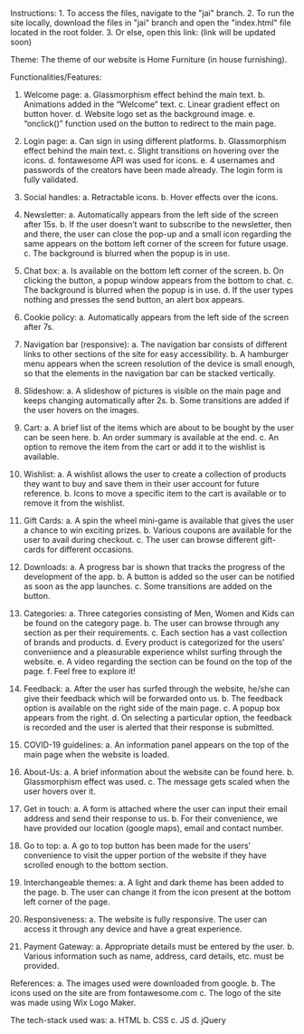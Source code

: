Instructions:
     1. To access the files, navigate to the "jai" branch.
     2. To run the site locally, download the files in "jai" branch and open the "index.html" file located in the root folder.
     3. Or else, open this link: (link will be updated soon)


Theme:
     The theme of our website is Home Furniture (in house furnishing).


Functionalities/Features:
1. Welcome page:
     a.	Glassmorphism effect behind the main text.
     b.	Animations added in the “Welcome” text.
     c.	Linear gradient effect on button hover.
     d.	Website logo set as the background image.
     e.	“onclick()” function used on the button to redirect to the main page.

2. Login page:
     a.	Can sign in using different platforms.
     b.	Glassmorphism effect behind the main text.
     c.	Slight transitions on hovering over the icons.
     d.	fontawesome API was used for icons.
     e.	4 usernames and passwords of the creators have been made already. The login form is fully validated.

3. Social handles:
     a.	Retractable icons.
     b.	Hover effects over the icons.

4. Newsletter:
     a.	Automatically appears from the left side of the screen after 15s.
     b.	If the user doesn’t want to subscribe to the newsletter, then and there, the user can close the pop-up and a small icon regarding the same appears on the bottom left             corner of the screen for future usage.
     c.	The background is blurred when the popup is in use.

5. Chat box:
     a.	Is available on the bottom left corner of the screen.
     b.	On clicking the button, a popup window appears from the bottom to chat.
     c.	The background is blurred when the popup is in use.
     d.	If the user types nothing and presses the send button, an alert box appears.

6. Cookie policy:
     a.	Automatically appears from the left side of the screen after 7s.

7. Navigation bar (responsive):
     a.	The navigation bar consists of different links to other sections of the site for easy accessibility.
     b.	A hamburger menu appears when the screen resolution of the device is small enough, so that the elements in the navigation bar can be stacked vertically.

8. Slideshow:
     a.	A slideshow of pictures is visible on the main page and keeps changing automatically after 2s.
     b.	Some transitions are added if the user hovers on the images.

9. Cart:
     a.	A brief list of the items which are about to be bought by the user can be seen here.
     b.	An order summary is available at the end.
     c.	An option to remove the item from the cart or add it to the wishlist is available.

10. Wishlist:
     a.	A wishlist allows the user to create a collection of products they want to buy and save them in their user account for future reference.
     b.	Icons to move a specific item to the cart is available or to remove it from the wishlist.

11. Gift Cards:
     a.	A spin the wheel mini-game is available that gives the user a chance to win exciting prizes.
     b.	Various coupons are available for the user to avail during checkout.
     c.	The user can browse different gift-cards for different occasions.

12. Downloads:
     a.	A progress bar is shown that tracks the progress of the development of the app.
     b.	A button is added so the user can be notified as soon as the app launches.
     c.	Some transitions are added on the button.

13. Categories:
     a.	Three categories consisting of Men, Women and Kids can be found on the category page.
     b.	The user can browse through any section as per their requirements.
     c.	Each section has a vast collection of brands and products.
     d.	Every product is categorized for the users’ convenience and a pleasurable experience whilst surfing through the website.
     e.	A video regarding the section can be found on the top of the page.
     f.	Feel free to explore it!

14. Feedback:
     a.	After the user has surfed through the website, he/she can give their feedback which will be forwarded onto us.
     b.	The feedback option is available on the right side of the main page.
     c.	A popup box appears from the right.
     d.	On selecting a particular option, the feedback is recorded and the user is alerted that their response is submitted.

15. COVID-19 guidelines:
     a.	An information panel appears on the top of the main page when the website is loaded.

16. About-Us:
     a.	A brief information about the website can be found here.
     b.	Glassmorphism effect was used.
     c.	The message gets scaled when the user hovers over it.

17. Get in touch:
     a.	A form is attached where the user can input their email address and send their response to us.
     b.	For their convenience, we have provided our location (google maps), email and contact number.

18. Go to top:
     a.	A go to top button has been made for the users’ convenience to visit the upper portion of the website if they have scrolled enough to the bottom section.

19. Interchangeable themes:
     a.	A light and dark theme has been added to the page.
     b.	The user can change it from the icon present at the bottom left corner of the page.

20. Responsiveness: 
     a.	The website is fully responsive. The user can access it through any device and have a great experience.

21. Payment Gateway:
     a.	Appropriate details must be entered by the user.
     b.	Various information such as name, address, card details, etc. must be provided.



References:
     a. The images used were downloaded from google.
     b. The icons used on the site are from fontawesome.com
     c. The logo of the site was made using Wix Logo Maker.


The tech-stack used was:
     a. HTML
     b. CSS
     c. JS
     d. jQuery
